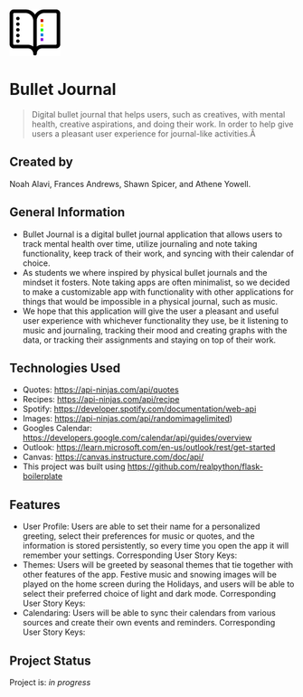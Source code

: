 ![Logo for Bullet Journal](BulletJournalIcon.png)
# Bullet Journal
> Digital bullet journal that helps users, such as creatives, with mental health, creative aspirations, and doing their work. In order to help give users a pleasant user experience for journal-like activities.Â 
## Created by
Noah Alavi, Frances Andrews, Shawn Spicer, and Athene Yowell.

## General Information
- Bullet Journal is a digital bullet journal application that allows users to track mental health over time, utilize journaling and note taking functionality, keep track of their work, and syncing with their calendar of choice.
- As students we where inspired by physical bullet journals and the mindset it fosters. Note taking apps are often minimalist, so we decided to make a customizable app with functionality with other applications for things that would be impossible in a physical journal, such as music.
- We hope that this application will give the user a pleasant and useful user experience with whichever functionality they use, be it listening to music and journaling, tracking their mood and creating graphs with the data, or tracking their assignments and staying on top of their work.

## Technologies Used
- Quotes: https://api-ninjas.com/api/quotes
- Recipes: https://api-ninjas.com/api/recipe 
- Spotify: https://developer.spotify.com/documentation/web-api
- Images: https://api-ninjas.com/api/randomimagelimited)
- Googles Calendar: https://developers.google.com/calendar/api/guides/overview
- Outlook: https://learn.microsoft.com/en-us/outlook/rest/get-started
- Canvas: https://canvas.instructure.com/doc/api/
- This project was built using https://github.com/realpython/flask-boilerplate

## Features
- User Profile: Users are able to set their name for a personalized greeting, select their preferences for music or quotes, and the information is stored persistently, so every time you open the app it will remember your settings. Corresponding User Story Keys: 
- Themes: Users will be greeted by seasonal themes that tie together with other features of the app. Festive music and snowing images will be played on the home screen during the Holidays, and users will be able to select their preferred choice of light and dark mode. Corresponding User Story Keys: 
- Calendaring: Users will be able to sync their calendars from various sources and create their own events and reminders. Corresponding User Story Keys: 

## Project Status
Project is: _in progress_ 